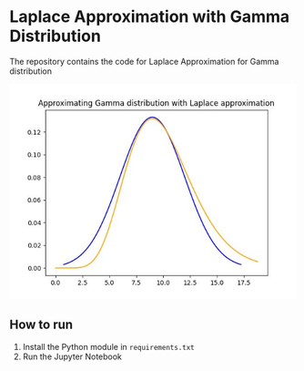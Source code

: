 # Laplace Approximation with Gamma Distribution

The repository contains the code for Laplace Approximation for Gamma distribution

![Gamma Distribution with Laplace approximation](figures/fig.jpg)

## How to run

1) Install the Python module in ```requirements.txt```
2) Run the Jupyter Notebook